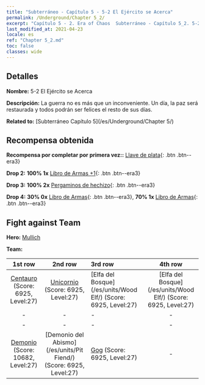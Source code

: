 ```yaml
---
title: "Subterráneo - Capítulo 5 - 5-2 El Ejército se Acerca"
permalink: /Underground/Chapter 5_2/
excerpt: "Capítulo 5 - 2. Era of Chaos  Subterráneo - Capítulo 5_2. 5-2 El Ejército se Acerca"
last_modified_at: 2021-04-23
locale: es
ref: "Chapter 5_2.md"
toc: false
classes: wide
---
```


## Detalles

 **Nombre:** 5-2 El Ejército se Acerca

 **Descripción:** La guerra no es más que un inconveniente. Un día, la paz será restaurada y todos podrán ser felices el resto de sus días.

 **Related to:** [Subterráneo Capítulo 5](/es/Underground/Chapter 5/)

## Recompensa obtenida

 **Recompensa por completar por primera vez::** [Llave de plata](/ItemsES/con_693/){: .btn .btn--era3}

 **Drop 2:** **100% 1x** [Libro de Armas +1](/ItemsES/mat_25/){: .btn .btn--era3}

 **Drop 3:** **100% 2x** [Pergaminos de hechizo](/ItemsES/con_694/){: .btn .btn--era3}

 **Drop 4:** **30% 0x** [Libro de Armas](/ItemsES/mat_18/){: .btn .btn--era3}, **70% 1x** [Libro de Armas](/ItemsES/mat_18/){: .btn .btn--era3}


## Fight against Team
 **Hero:** [Mullich](/es/heroes/Mullich/)

 **Team:**


  | 1st row | 2nd row | 3rd row | 4th row |
  |:----:|:----:|:----|:----:|
  | [Centauro](/es/units/Centaur/) (Score: 6925, Level:27)  | [Unicornio](/es/units/Unicorn/) (Score: 6925, Level:27)  | [Elfa del Bosque](/es/units/Wood Elf/) (Score: 6925, Level:27)  | [Elfa del Bosque](/es/units/Wood Elf/) (Score: 6925, Level:27)  |
  | - | - | - | - |
  | - | - | - | - |
  | [Demonio](/es/units/Demon/) (Score: 10682, Level:27)  | [Demonio del Abismo](/es/units/Pit Fiend/) (Score: 6925, Level:27)  | [Gog](/es/units/Gog/) (Score: 6925, Level:27)  | - |


